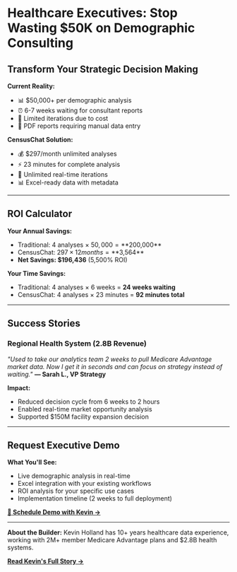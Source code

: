 # Healthcare Executives: Stop Wasting $50K on Demographic Consulting

## Transform Your Strategic Decision Making

**Current Reality:**
- 📊 $50,000+ per demographic analysis
- ⏰ 6-7 weeks waiting for consultant reports  
- 🔄 Limited iterations due to cost
- 📄 PDF reports requiring manual data entry

**CensusChat Solution:**
- 💰 $297/month unlimited analyses
- ⚡ 23 minutes for complete analysis
- 🔄 Unlimited real-time iterations  
- 📊 Excel-ready data with metadata

---

## ROI Calculator

**Your Annual Savings:**
- Traditional: 4 analyses × $50,000 = **$200,000**
- CensusChat: $297 × 12 months = **$3,564**
- **Net Savings: $196,436** (5,500% ROI)

**Your Time Savings:**
- Traditional: 4 analyses × 6 weeks = **24 weeks waiting**
- CensusChat: 4 analyses × 23 minutes = **92 minutes total**

---

## Success Stories

### Regional Health System (2.8B Revenue)
*"Used to take our analytics team 2 weeks to pull Medicare Advantage market data. Now I get it in seconds and can focus on strategy instead of waiting."*
**— Sarah L., VP Strategy**

**Impact:**
- Reduced decision cycle from 6 weeks to 2 hours
- Enabled real-time market opportunity analysis
- Supported $150M facility expansion decision

---

## Request Executive Demo

**What You'll See:**
- Live demographic analysis in real-time
- Excel integration with your existing workflows
- ROI analysis for your specific use cases
- Implementation timeline (2 weeks to full deployment)

**[📧 Schedule Demo with Kevin →](mailto:kevin@kevintholland.com?subject=Executive%20Demo%20Request&body=Hi%20Kevin,%0A%0AI'm%20interested%20in%20an%20executive%20demo%20of%20CensusChat.%0A%0AOrganization:%0ARole:%0ACurrent%20demographic%20analysis%20approach:%0ADecision%20timeline:%0A%0APlease%20send%20calendar%20availability.%0A%0AThanks!)**

---

**About the Builder:** Kevin Holland has 10+ years healthcare data experience, working with 2M+ member Medicare Advantage plans and $2.8B health systems. 

**[Read Kevin's Full Story →](../GITHUB_PAGE.md)**